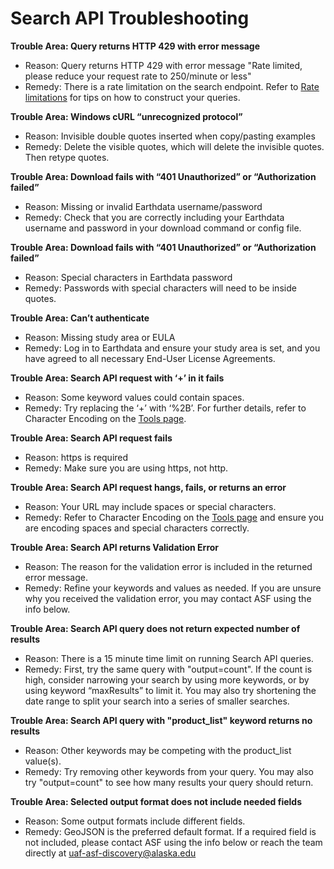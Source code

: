 # Search API Troubleshooting

**Trouble Area: Query returns HTTP 429 with error message**

- Reason: Query returns HTTP 429 with error message "Rate limited, please reduce your request rate to 250/minute or less"
- Remedy: There is a rate limitation on the search endpoint. Refer to [Rate limitations](/api/cookbook/#rate-limitation-on-search-endpoint) for tips on how to construct your queries. 

**Trouble Area: Windows cURL “unrecognized protocol”**

- Reason: Invisible double quotes inserted when copy/pasting examples
- Remedy: Delete the visible quotes, which will delete the invisible quotes. Then retype quotes.

**Trouble Area: Download fails with “401 Unauthorized” or “Authorization failed”**

- Reason: Missing or invalid Earthdata username/password
- Remedy: Check that you are correctly including your Earthdata username and password in your download command or config file.

**Trouble Area: Download fails with “401 Unauthorized” or “Authorization failed”**

- Reason: Special characters in Earthdata password
- Remedy: Passwords with special characters will need to be inside quotes.

**Trouble Area: Can’t authenticate**

- Reason: Missing study area or EULA
- Remedy: Log in to Earthdata and ensure your study area is set, and you have agreed to all necessary End-User License Agreements.

**Trouble Area: Search API request with ‘+’ in it fails**

- Reason: Some keyword values could contain spaces.
- Remedy: Try replacing the ‘+’ with ‘%2B’. For further details, refer to Character Encoding on the [Tools page](/api/tools).

**Trouble Area: Search API request fails**

- Reason: https is required
- Remedy: Make sure you are using https, not http.

**Trouble Area: Search API request hangs, fails, or returns an error**

- Reason: Your URL may include spaces or special characters.
- Remedy: Refer to Character Encoding on the [Tools page](/api/tools) and ensure you are encoding spaces and special characters correctly.

**Trouble Area: Search API returns Validation Error**

- Reason: The reason for the validation error is included in the returned error message.
- Remedy: Refine your keywords and values as needed. If you are unsure why you received the validation error, you may contact ASF using the info below.

**Trouble Area: Search API query does not return expected number of results**

- Reason: There is a 15 minute time limit on running Search API queries.
- Remedy: First, try the same query with "output=count". If the count is high, consider narrowing your search by using more keywords, or by using keyword “maxResults” to limit it. You may also try shortening the date range to split your search into a series of smaller searches.

**Trouble Area: Search API query with "product_list" keyword returns no results**

- Reason: Other keywords may be competing with the product_list value(s).
- Remedy: Try removing other keywords from your query. You may also try "output=count" to see how many results your query should return.

**Trouble Area: Selected output format does not include needed fields**

- Reason: Some output formats include different fields.
- Remedy: GeoJSON is the preferred default format. If a required field is not included, please contact ASF using the info below or reach the team directly at <uaf-asf-discovery@alaska.edu>

<!-- - Trouble Area: Certificate rejected
	- Reason: Third-party certificates out of date, a problem for https searches
	- Remedy: Use http OR disable certificate checks.
		- [curl](https://curl.se/docs/manpage.html) –insecure
		- [wget](https://www.gnu.org/software/wget/) –no-check-certificate
 -->
